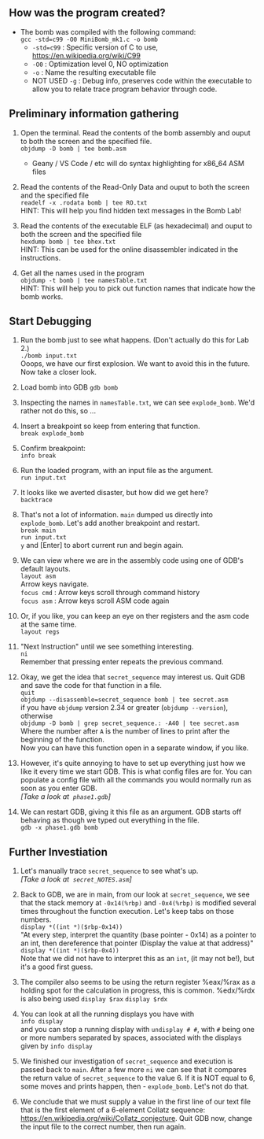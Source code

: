 ## How was the program created?

* The bomb was compiled with the following command:  
`gcc -std=c99 -O0 MiniBomb_mk1.c -o bomb`
    * `-std=c99` : Specific version of C to use, https://en.wikipedia.org/wiki/C99
    * `-O0` : Optimization level 0, NO optimization
    * `-o` : Name the resulting executable file
    * NOT USED `-g` : Debug info, preserves code within the executable to allow you to relate trace program behavior through code.

## Preliminary information gathering

1. Open the terminal. Read the contents of the bomb assembly and ouput to both the screen and the specified file.  
`objdump -D bomb | tee bomb.asm`
    * Geany / VS Code / etc will do syntax highlighting for x86_64 ASM files

1. Read the contents of the Read-Only Data and ouput to both the screen and the specified file  
`readelf -x .rodata bomb | tee RO.txt`  
HINT: This will help you find hidden text messages in the Bomb Lab!

1. Read the contents of the executable ELF (as hexadecimal) and ouput to both the screen and the specified file  
`hexdump bomb | tee bhex.txt`  
HINT: This can be used for the online disassembler indicated in the instructions.

1. Get all the names used in the program  
`objdump -t bomb | tee namesTable.txt`  
HINT: This will help you to pick out function names that indicate how the bomb works.  

## Start Debugging

1. Run the bomb just to see what happens. (Don't actually do this for Lab 2.)  
`./bomb input.txt`  
Ooops, we have our first explosion. We want to avoid this in the future. Now take a closer look.

1. Load bomb into GDB
`gdb bomb`

1. Inspecting the names in `namesTable.txt`, we can see `explode_bomb`.  We'd rather not do this, so ...

1. Insert a breakpoint so keep from entering that function.  
`break explode_bomb`

1. Confirm breakpoint:  
`info break`

1. Run the loaded program, with an input file as the argument.  
`run input.txt`  

1. It looks like we averted disaster, but how did we get here?  
`backtrace` 

1. That's not a lot of information. `main` dumped us directly into `explode_bomb`. Let's add another breakpoint and restart.  
`break main`  
`run input.txt`  
`y` and [Enter] to abort current run and begin again.

1. We can view where we are in the assembly code using one of GDB's default layouts.  
`layout asm`  
Arrow keys navigate.  
`focus cmd` : Arrow keys scroll through command history  
`focus asm` : Arrow keys scroll ASM code again

1. Or, if you like, you can keep an eye on ther registers and the asm code at the same time.  
`layout regs`  

1. "Next Instruction" until we see something interesting.  
`ni`  
Remember that pressing enter repeats the previous command.

1. Okay, we get the idea that `secret_sequence` may interest us.  Quit GDB and save the code for that function in a file.  
`quit`  
`objdump --disassemble=secret_sequence bomb | tee secret.asm`  
if you have `objdump` version 2.34 or greater (`objdump --version`), otherwise  
`objdump -D bomb | grep secret_sequence.: -A40 | tee secret.asm
`  
Where the number after `A` is the number of lines to print after the beginning of the function.  
Now you can have this function open in a separate window, if you like.

1. However, it's quite annoying to have to set up everything just how we like it every time we start GDB. This is what config files are for.  You can populate a config file with all the commands you would normally run as soon as you enter GDB.  
*[Take a look at &nbsp;`phase1.gdb`]*

1. We can restart GDB, giving it this file as an argument. GDB starts off behaving as though we typed out everything in the file.  
`gdb -x phase1.gdb bomb`

## Further Investiation

1. Let's manually trace `secret_sequence` to see what's up.  
*[Take a look at &nbsp;`secret_NOTES.asm`]*

1. Back to GDB, we are in main, from our look at `secret_sequence`, we see that the stack memory at `-0x14(%rbp)` and `-0x4(%rbp)` is modified several times throughout the function execution.  Let's keep tabs on those numbers.  
`display *((int *)($rbp-0x14))`  
"At every step, interpret the quantity (base pointer - 0x14) as a pointer to an int, then dereference that pointer (Display the value at that address)"  
`display *((int *)($rbp-0x4))`  
Note that we did not have to interpret this as an `int`, (it may not be!), but it's a good first guess.

1. The compiler also seems to be using the return register %eax/%rax as a holding spot for the calculation in progress, this is common.  %edx/%rdx is also being used
`display $rax`
`display $rdx`

1. You can look at all the running displays you have with  
`info display`  
and you can stop a running display with
`undisplay # #`, with `#` being one or more numbers separated by spaces, associated with the displays given by `info display`

1. We finished our investigation of `secret_sequence` and execution is passed back to `main`.  After a few more `ni` we can see that it compares the return value of `secret_sequence` to the value 6.  If it is NOT equal to 6, some moves and prints happen, then - `explode_bomb`.  Let's not do that.

1. We conclude that we must supply a value in the first line of our text file that is the first element of a 6-element Collatz sequence: https://en.wikipedia.org/wiki/Collatz_conjecture.  Quit GDB now, change the input file to the correct number, then run again.

